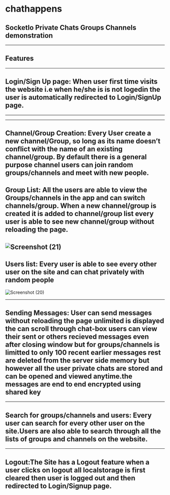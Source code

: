 # chathappens

SocketIo Private Chats Groups Channels demonstration
---

---
## Features
---
Login/Sign Up page: When user first time visits the website i.e when he/she is is not logedin the user is automatically redirected to Login/SignUp page.
---

---
---
Channel/Group Creation: Every User create a new channel/Group, so long as its name doesn’t conflict with the name of an existing channel/group. By default there is a general purpose channel users can join random groups/channels and meet with new people.
---
Group List: All the users are able to view the Groups/channels in the app and can switch channels/group. When a new channel/group is created it is added to channel/group list every user is able to see new channel/group without reloading the page.
---
![Screenshot (21)](https://user-images.githubusercontent.com/61535855/118099150-7917ea00-b3f2-11eb-81b8-e7e46d947d4a.png)
---
Users list: Every user is able to see every other user on the site and can chat privately with random people
---
![Screenshot (20)](https://user-images.githubusercontent.com/61535855/118099021-4e2d9600-b3f2-11eb-8ec4-ab1014fa982d.png)

---
Sending Messages: User can send messages without reloading the page unlimited is displayed the can scroll through chat-box users can view their sent or others recieved messages even after closing window but for groups/channels is limitted to only 100 recent earlier messages rest are deleted from the server side memory but however all the user private chats are stored and can be opened and viewed anytime.the messages are end to end encrypted using shared key
---


---
Search for groups/channels and users: Every user can search for every other user on the site.Users are also able to search through all the lists of groups and channels on the website.
---

---
Logout:The Site has a Logout feature when a  user clicks on logout all localstorage is first cleared then user is logged out and then redirected to Login/Signup page.
---

